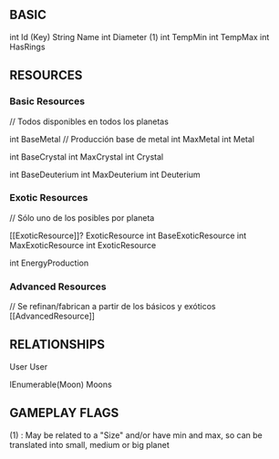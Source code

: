 ## BASIC

int Id (Key)
String Name
int Diameter (1)
int TempMin
int TempMax
int HasRings

## RESOURCES

### Basic Resources
// Todos disponibles en todos los planetas

int BaseMetal // Producción base de metal
int MaxMetal
int Metal

int BaseCrystal
int MaxCrystal
int Crystal

int BaseDeuterium
int MaxDeuterium
int Deuterium

### Exotic Resources
// Sólo uno de los posibles por planeta

[[ExoticResource]]? ExoticResource
int BaseExoticResource
int MaxExoticResource
int ExoticResource

int EnergyProduction

### Advanced  Resources
// Se refinan/fabrican a partir de los básicos y exóticos 
[[AdvancedResource]]


## RELATIONSHIPS

User User

IEnumerable(Moon) Moons

## GAMEPLAY FLAGS








(1) : May be related to a "Size" and/or have min and max, so can be translated into small, medium or big planet
